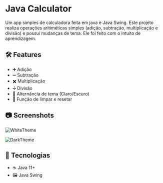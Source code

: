 # Java Calculator
Um app simples de calculadora feita em java e Java Swing. Este projeto realiza operações aritiméticas simples (adição, subtração, multiplicação e divisão) e possui mudanças de tema. Ele foi feito com o intuito de aprendizagem.

## 🛠️ Features
- ➕ Adição
- ➖ Subtração
- ✖️ Multiplicação
- ➗ Divisão
- 🎨 Alternância de tema (Claro/Escuro)
- 🔄 Função de limpar e resetar

## 📷 Screenshots
![WhiteTheme](https://github.com/user-attachments/assets/9bca8eb1-baf3-4f3f-923e-711869aad963)

![DarkTheme](https://github.com/user-attachments/assets/72f84ca9-65a2-434f-a0c7-da52f58d136b)

## 🧰 Tecnologias
- ☕ Java 11+
- 🖼️ Java Swing
